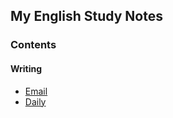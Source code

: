 ## My English Study Notes

### Contents

#### Writing

* [Email](writing-email.md)
* [Daily](writing-daily.md)